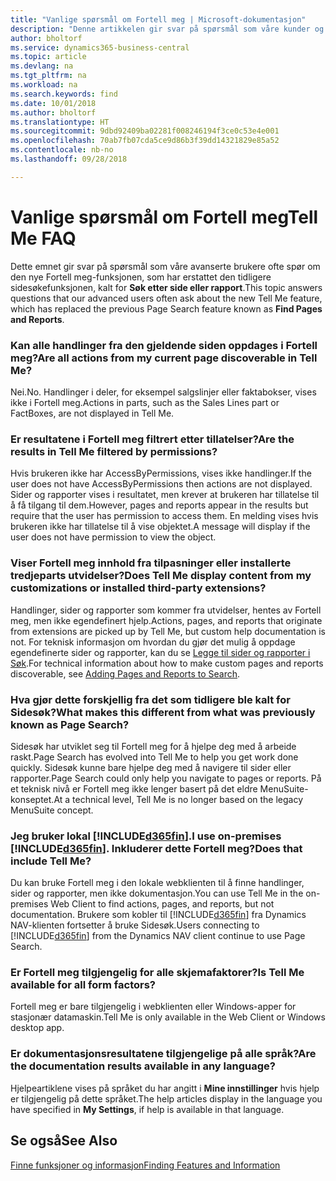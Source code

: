 ```yaml
---
title: "Vanlige spørsmål om Fortell meg | Microsoft-dokumentasjon"
description: "Denne artikkelen gir svar på spørsmål som våre kunder og partnere ofte stiller om Fortell meg."
author: bholtorf
ms.service: dynamics365-business-central
ms.topic: article
ms.devlang: na
ms.tgt_pltfrm: na
ms.workload: na
ms.search.keywords: find
ms.date: 10/01/2018
ms.author: bholtorf
ms.translationtype: HT
ms.sourcegitcommit: 9dbd92409ba02281f008246194f3ce0c53e4e001
ms.openlocfilehash: 70ab7fb07cda5ce9d86b3f39dd14321829e85a52
ms.contentlocale: nb-no
ms.lasthandoff: 09/28/2018

---
```

# <a name="tell-me-faq"></a><span data-ttu-id="0fe19-103">Vanlige spørsmål om Fortell meg</span><span class="sxs-lookup"><span data-stu-id="0fe19-103">Tell Me FAQ</span></span>
<span data-ttu-id="0fe19-104">Dette emnet gir svar på spørsmål som våre avanserte brukere ofte spør om den nye Fortell meg-funksjonen, som har erstattet den tidligere sidesøkefunksjonen, kalt for **Søk etter side eller rapport**.</span><span class="sxs-lookup"><span data-stu-id="0fe19-104">This topic answers questions that our advanced users often ask about the new Tell Me feature, which has replaced the previous Page Search feature known as **Find Pages and Reports**.</span></span>

### <a name="are-all-actions-from-my-current-page-discoverable-in-tell-me"></a><span data-ttu-id="0fe19-105">Kan alle handlinger fra den gjeldende siden oppdages i Fortell meg?</span><span class="sxs-lookup"><span data-stu-id="0fe19-105">Are all actions from my current page discoverable in Tell Me?</span></span>
<span data-ttu-id="0fe19-106">Nei.</span><span class="sxs-lookup"><span data-stu-id="0fe19-106">No.</span></span> <span data-ttu-id="0fe19-107">Handlinger i deler, for eksempel salgslinjer eller faktabokser, vises ikke i Fortell meg.</span><span class="sxs-lookup"><span data-stu-id="0fe19-107">Actions in parts, such as the Sales Lines part or FactBoxes, are not displayed in Tell Me.</span></span>

### <a name="are-the-results-in-tell-me-filtered-by-permissions"></a><span data-ttu-id="0fe19-108">Er resultatene i Fortell meg filtrert etter tillatelser?</span><span class="sxs-lookup"><span data-stu-id="0fe19-108">Are the results in Tell Me filtered by permissions?</span></span>
<span data-ttu-id="0fe19-109">Hvis brukeren ikke har AccessByPermissions, vises ikke handlinger.</span><span class="sxs-lookup"><span data-stu-id="0fe19-109">If the user does not have AccessByPermissions then actions are not displayed.</span></span> <span data-ttu-id="0fe19-110">Sider og rapporter vises i resultatet, men krever at brukeren har tillatelse til å få tilgang til dem.</span><span class="sxs-lookup"><span data-stu-id="0fe19-110">However, pages and reports appear in the results but require that the user has permission to access them.</span></span> <span data-ttu-id="0fe19-111">En melding vises hvis brukeren ikke har tillatelse til å vise objektet.</span><span class="sxs-lookup"><span data-stu-id="0fe19-111">A message will display if the user does not have permission to view the object.</span></span>

### <a name="does-tell-me-display-content-from-my-customizations-or-installed-third-party-extensions"></a><span data-ttu-id="0fe19-112">Viser Fortell meg innhold fra tilpasninger eller installerte tredjeparts utvidelser?</span><span class="sxs-lookup"><span data-stu-id="0fe19-112">Does Tell Me display content from my customizations or installed third-party extensions?</span></span>
<span data-ttu-id="0fe19-113">Handlinger, sider og rapporter som kommer fra utvidelser, hentes av Fortell meg, men ikke egendefinert hjelp.</span><span class="sxs-lookup"><span data-stu-id="0fe19-113">Actions, pages, and reports that originate from extensions are picked up by Tell Me, but custom help documentation is not.</span></span> <span data-ttu-id="0fe19-114">For teknisk informasjon om hvordan du gjør det mulig å oppdage egendefinerte sider og rapporter, kan du se [Legge til sider og rapporter i Søk](/dynamics365/business-central/dev-itpro/developer/devenv-al-menusuite-functionality).</span><span class="sxs-lookup"><span data-stu-id="0fe19-114">For technical information about how to make custom pages and reports discoverable, see [Adding Pages and Reports to Search](/dynamics365/business-central/dev-itpro/developer/devenv-al-menusuite-functionality).</span></span>

### <a name="what-makes-this-different-from-what-was-previously-known-as-page-search"></a><span data-ttu-id="0fe19-115">Hva gjør dette forskjellig fra det som tidligere ble kalt for Sidesøk?</span><span class="sxs-lookup"><span data-stu-id="0fe19-115">What makes this different from what was previously known as Page Search?</span></span>
<span data-ttu-id="0fe19-116">Sidesøk har utviklet seg til Fortell meg for å hjelpe deg med å arbeide raskt.</span><span class="sxs-lookup"><span data-stu-id="0fe19-116">Page Search has evolved into Tell Me to help you get work done quickly.</span></span> <span data-ttu-id="0fe19-117">Sidesøk kunne bare hjelpe deg med å navigere til sider eller rapporter.</span><span class="sxs-lookup"><span data-stu-id="0fe19-117">Page Search could only help you navigate to pages or reports.</span></span> <span data-ttu-id="0fe19-118">På et teknisk nivå er Fortell meg ikke lenger basert på det eldre MenuSuite-konseptet.</span><span class="sxs-lookup"><span data-stu-id="0fe19-118">At a technical level, Tell Me is no longer based on the legacy MenuSuite concept.</span></span>

### <a name="i-use-on-premises-included365finincludesd365finmdmd-does-that-include-tell-me"></a><span data-ttu-id="0fe19-119">Jeg bruker lokal [!INCLUDE[d365fin](includes/d365fin_md.md)].</span><span class="sxs-lookup"><span data-stu-id="0fe19-119">I use on-premises [!INCLUDE[d365fin](includes/d365fin_md.md)].</span></span> <span data-ttu-id="0fe19-120">Inkluderer dette Fortell meg?</span><span class="sxs-lookup"><span data-stu-id="0fe19-120">Does that include Tell Me?</span></span>
<span data-ttu-id="0fe19-121">Du kan bruke Fortell meg i den lokale webklienten til å finne handlinger, sider og rapporter, men ikke dokumentasjon.</span><span class="sxs-lookup"><span data-stu-id="0fe19-121">You can use Tell Me in the on-premises Web Client to find actions, pages, and reports, but not documentation.</span></span> <span data-ttu-id="0fe19-122">Brukere som kobler til [!INCLUDE[d365fin](includes/d365fin_md.md)] fra Dynamics NAV-klienten fortsetter å bruke Sidesøk.</span><span class="sxs-lookup"><span data-stu-id="0fe19-122">Users connecting to [!INCLUDE[d365fin](includes/d365fin_md.md)] from the Dynamics NAV client continue to use Page Search.</span></span>

### <a name="is-tell-me-available-for-all-form-factors"></a><span data-ttu-id="0fe19-123">Er Fortell meg tilgjengelig for alle skjemafaktorer?</span><span class="sxs-lookup"><span data-stu-id="0fe19-123">Is Tell Me available for all form factors?</span></span>
<span data-ttu-id="0fe19-124">Fortell meg er bare tilgjengelig i webklienten eller Windows-apper for stasjonær datamaskin.</span><span class="sxs-lookup"><span data-stu-id="0fe19-124">Tell Me is only available in the Web Client or Windows desktop app.</span></span>

### <a name="are-the-documentation-results-available-in-any-language"></a><span data-ttu-id="0fe19-125">Er dokumentasjonsresultatene tilgjengelige på alle språk?</span><span class="sxs-lookup"><span data-stu-id="0fe19-125">Are the documentation results available in any language?</span></span>
<span data-ttu-id="0fe19-126">Hjelpeartiklene vises på språket du har angitt i **Mine innstillinger** hvis hjelp er tilgjengelig på dette språket.</span><span class="sxs-lookup"><span data-stu-id="0fe19-126">The help articles display in the language you have specified in **My Settings**, if help is available in that language.</span></span>

## <a name="see-also"></a><span data-ttu-id="0fe19-127">Se også</span><span class="sxs-lookup"><span data-stu-id="0fe19-127">See Also</span></span>  
[<span data-ttu-id="0fe19-128">Finne funksjoner og informasjon</span><span class="sxs-lookup"><span data-stu-id="0fe19-128">Finding Features and Information</span></span>](ui-search.md)

